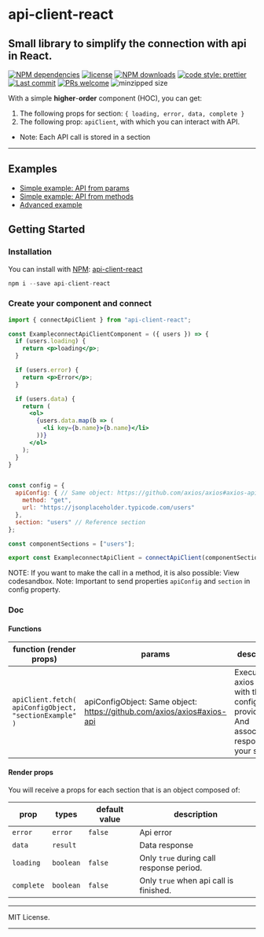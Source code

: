 # api-client-react

Small library to simplify the connection with api in React.
------

[![NPM dependencies][npm-dependencies-image]][npm-dependencies-url] 
[![license][license-image]][license-url] [![NPM downloads][npm-downloads-image]][npm-downloads-url] [![code style: prettier](https://badgen.net/badge/code%20style/prettier/green)](https://github.com/prettier/prettier) 
[![Last commit][last-commit-image]][last-commit-url] [![PRs welcome][pr-image]][code-style-image] ![minzipped size][minzip-url]

With a simple **higher**-**order** component (HOC), you can get:
1.  The following props for section: `{ loading, error, data, complete }`
2.  The following prop: `apiClient`, with which you can interact with API.
* Note: Each API call is stored in a section

------

## Examples
- [Simple example: API from params](https://codesandbox.io/s/j4rj8wl709)
- [Simple example: API from methods](https://codesandbox.io/s/0pyvjpk62l)
- [Advanced example](https://codesandbox.io/s/wq9rk5oo8l)

## Getting Started

### Installation
You can install with [NPM][npm-global-url]: [api-client-react][npm-package-url]
```js
npm i --save api-client-react
```

### Create your component and connect
```jsx
import { connectApiClient } from "api-client-react";

const ExampleconnectApiClientComponent = ({ users }) => {
  if (users.loading) {
    return <p>loading</p>;
  }

  if (users.error) {
    return <p>Error</p>;
  }

  if (users.data) {
    return (
      <ol>
        {users.data.map(b => (
          <li key={b.name}>{b.name}</li>
        ))}
      </ol>
    );
  }
}


const config = {
  apiConfig: { // Same object: https://github.com/axios/axios#axios-api
    method: "get",
    url: "https://jsonplaceholder.typicode.com/users"
  },
  section: "users" // Reference section
};

const componentSections = ["users"];

export const ExampleconnectApiClient = connectApiClient(componentSections, config)(ExampleconnectApiClientComponent);
```
NOTE: If you want to make the call in a method, it is also possible: View codesandbox.
Note: Important to send properties `apiConfig` and `section` in config property.

### Doc
#### Functions
| function (render props) | params | description |
|--|--|--|
| `apiClient.fetch( apiConfigObject, "sectionExample" )` | apiConfigObject: Same object: https://github.com/axios/axios#axios-api | Execute axios fetch with the configuration provided And associate the response to your section |

#### Render props
You will receive a props for each section that is an object composed of:

| prop | types | default value | description |
|--|--|--|--|
| `error` | `error` | `false` | Api error |
| `data` | `result` |  | Data response |
| `loading` | `boolean` | `false`| Only `true` during call response period. |
| `complete` | `boolean` | `false`| Only `true` when api call is finished. |


---

MIT License.

---


[npm-global-url]: https://npmjs.com/
[npm-package-url]: https://www.npmjs.com/package/api-client-react
[pr-image]: https://badgen.net/badge/PRs/welcome/green
[minzip-url]: https://badgen.net/bundlephobia/minzip/api-client-react
[code-style-image]: https://img.shields.io/badge/PRs-welcome-brightgreen.svg
[license-image]: https://img.shields.io/github/license/jeiker26/api-client-react.svg
[license-url]: https://github.com/jeiker26/api-client-react
[last-commit-image]: https://img.shields.io/github/last-commit/jeiker26/api-client-react.svg
[last-commit-url]: https://github.com/jeiker26/api-client-react/commits

[npm-downloads-image]: https://img.shields.io/npm/dm/api-client-react.svg
[npm-downloads-url]: https://www.npmjs.com/package/api-client-react
[npm-dependencies-image]: https://img.shields.io/david/jeiker26/api-client-react.svg
[npm-dependencies-url]: https://david-dm.org/jeiker26/api-client-react
[release-image]: https://img.shields.io/github/release-date/jeiker26/api-client-react.svg
[release-url]: https://github.com/jeiker26/api-client-react/releases
[standard-image]: https://img.shields.io/badge/code%20style-standard-brightgreen.svg
[standard-url]: http://standardjs.com/
